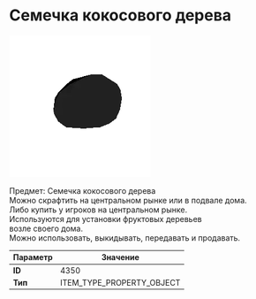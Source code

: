 # Семечка кокосового дерева

![Item Image](../img/4350.webp?raw=true)

Предмет: Семечка кокосового дерева<br>Можно скрафтить на центральном рынке или в подвале дома.<br>Либо купить у игроков на центральном рынке.<br>Используются для установки фруктовых деревьев<br>возле своего дома.<br>Можно использовать, выкидывать, передавать и продавать.


| Параметр | Значение |
|----------|----------|
| **ID** | 4350 |
| **Тип** | ITEM_TYPE_PROPERTY_OBJECT |

